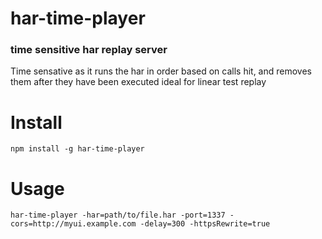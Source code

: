 # har-time-player

### time sensitive har replay server

Time sensative as it runs the har in order based on calls hit, and removes them after they have been executed
ideal for linear test replay

# Install
    
    npm install -g har-time-player
    
# Usage 

    har-time-player -har=path/to/file.har -port=1337 -cors=http://myui.example.com -delay=300 -httpsRewrite=true
